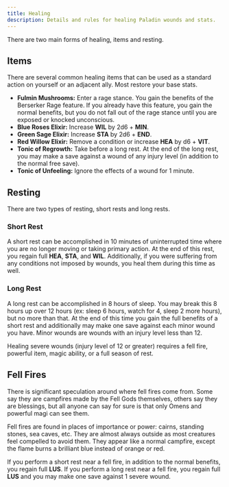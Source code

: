 ```yaml
---
title: Healing
description: Details and rules for healing Paladin wounds and stats.
---
```


There are two main forms of healing, items and resting.

## Items

There are several common healing items that can be used as a standard action on yourself or an adjacent ally. Most restore your base stats.

- **Fulmin Mushrooms:** Enter a rage stance. You gain the benefits of the Berserker Rage feature. If you already have this feature, you gain the normal benefits, but you do not fall out of the rage stance until you are exposed or knocked unconscious.
- **Blue Roses Elixir:** Increase **WIL** by 2d6 + **MIN**.
- **Green Sage Elixir:** Increase **STA** by 2d6 + **END**.
- **Red Willow Elixir:** Remove a condition or increase **HEA** by d6 + **VIT**.
- **Tonic of Regrowth:** Take before a long rest. At the end of the long rest, you may make a save against a wound of any injury level (in addition to the normal free save).
- **Tonic of Unfeeling:** Ignore the effects of a wound for 1 minute.

## Resting

There are two types of resting, short rests and long rests.

### Short Rest

A short rest can be accomplished in 10 minutes of uninterrupted time where you are no longer moving or taking primary action. At the end of this rest, you regain full **HEA**, **STA**, and **WIL**. Additionally, if you were suffering from any conditions not imposed by wounds, you heal them during this time as well.

### Long Rest

A long rest can be accomplished in 8 hours of sleep. You may break this 8 hours up over 12 hours (ex: sleep 6 hours, watch for 4, sleep 2 more hours), but no more than that. At the end of this time you gain the full benefits of a short rest and additionally may make one save against each minor wound you have. Minor wounds are wounds with an injury level less than 12.

Healing severe wounds (injury level of 12 or greater) requires a fell fire, powerful item, magic ability, or a full season of rest.

## Fell Fires

There is significant speculation around where fell fires come from. Some say they are campfires made by the Fell Gods themselves, others say they are blessings, but all anyone can say for sure is that only Omens and powerful magi can see them.

Fell fires are found in places of importance or power: cairns, standing stones, sea caves, etc. They are almost always outside as most creatures feel compelled to avoid them. They appear like a normal campfire, except the flame burns a brilliant blue instead of orange or red.

If you perform a short rest near a fell fire, in addition to the normal benefits, you regain full **LUS**. If you perform a long rest near a fell fire, you regain full **LUS** and you may make one save against 1 severe wound.
